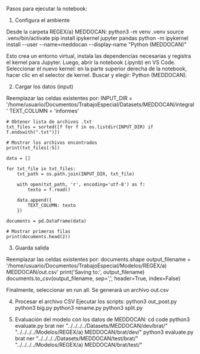 Pasos para ejecutar la notebook: 

1. Configura el ambiente

Desde la carpeta REGEX/a) MEDDOCAN:
    python3 -m venv .venv
    source .venv/bin/activate
    pip install ipykernel jupyter pandas
    python -m ipykernel install --user --name=meddocan --display-name "Python (MEDDOCAN)"

Esto crea un entorno virtual, instala las dependencias necesarias y registra el kernel para Jupyter.
Luego, abrir la notebook (.ipynb) en VS Code. Seleccionar el nuevo kernel: en la parte superior derecha de la notebook, hacer clic en el selector de kernel. Buscar y elegir: Python (MEDDOCAN).

2. Cargar los datos (input)

Reemplazar las celdas existentes por: 
    INPUT_DIR = '/home/usuario/Documentos/TrabajoEspecial/Datasets/MEDDOCAN/integral'
    TEXT_COLUMN = 'informes'

    # Obtener lista de archivos .txt
    txt_files = sorted([f for f in os.listdir(INPUT_DIR) if f.endswith(".txt")])

    # Mostrar los archivos encontrados
    print(txt_files[:5])

    data = []

    for txt_file in txt_files:
        txt_path = os.path.join(INPUT_DIR, txt_file)
        
        with open(txt_path, 'r', encoding='utf-8') as f:
            texto = f.read()
        
        data.append({
            TEXT_COLUMN: texto
        })

    documents = pd.DataFrame(data)

    # Mostrar primeras filas
    print(documents.head(2))

3. Guarda salida 

Reemplazar las celdas existentes por: 
    documents.shape
    output_filename =  '/home/usuario/Documentos/TrabajoEspecial/Modelos/REGEX/a) MEDDOCAN/out.csv'
    print('Saving to:', output_filename)
    documents.to_csv(output_filename, sep=',', header=True, index=False)

Finalmente, seleccionar en run all. Se generará un archivo out.csv

4. Procesar el archivo CSV
Ejecutar los scripts: 
    python3 out_post.py
    python3 big.py
    python3 rename.py
    python3 split.py

5. Evaluación del modelo con los datos de MEDDOCAN:
    cd code
    python3 evaluate.py brat ner "../../../../Datasets/MEDDOCAN/dev/brat/" "../../../../Modelos/REGEX/a) MEDDOCAN/brat/dev/"
    python3 evaluate.py brat ner "../../../../Datasets/MEDDOCAN/test/brat/" "../../../../Modelos/REGEX/a) MEDDOCAN/brat/test/"
